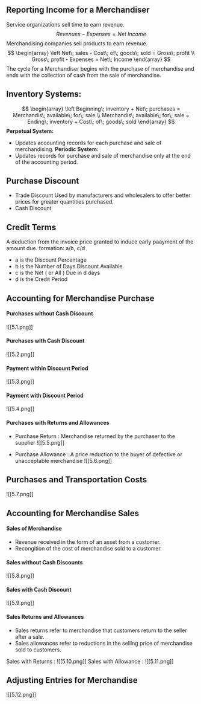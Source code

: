 ## Reporting Income for a Merchandiser
Service organizations sell time to earn revenue.
$$
Revenues - Expenses = Net\; Income
$$
Merchandising companies sell products to earn revenue.
$$
\begin{array}
\left
Net\; sales - Cost\; of\; goods\; sold = Gross\; profit \\
Gross\; profit - Expenses = Net\; Income 
\end{array}
$$
The cycle for a Merchandiser begins with the purchase of merchandise and ends with the collection of cash from the sale of merchandise.

## Inventory Systems:
$$
\begin{array}
\left
Beginning\; inventory + Net\; purchases = Merchandis\; available\; for\; sale \\ 
Merchandis\; available\; for\; sale = Ending\; inventory + Cost\; of\; goods\; sold 
\end{array}
$$
**Perpetual System:**
- Updates accounting records for each purchase and sale of merchandising.
**Periodic System:**
- Updates records for purchase and sale of merchandise only at the end of the accounting period.


## Purchase Discount
- Trade Discount
Used by manufacturers and wholesalers to offer better prices for greater quantities purchased.
- Cash Discount
## Credit Terms
A deduction from the invoice price granted to induce early paayment of the amount due.
formation: a/b, c/d
- a is the Discount Percentage
- b is the Number of Days Discount  Available
- c is the Net ( or All ) Due in d days
- d is the Credit Period

## Accounting for Merchandise Purchase
#### Purchases without Cash Discount
![[5.1.png]]
#### Purchases with Cash Discount
![[5.2.png]]
#### Payment within Discount Period
![[5.3.png]]
#### Payment with Discount Period
![[5.4.png]]
#### Purchases with Returns and Allowances
- Purchase Return : Merchandise returned by the purchaser to the supplier
![[5.5.png]]

- Purchase Allowance : A price reduction to the buyer of defective or unacceptable merchandise
![[5.6.png]]


## Purchases and Transportation Costs
![[5.7.png]]

## Accounting for Merchandise Sales
#### Sales of Merchandise
- Revenue received in the form of an asset from a customer.
- Recongition of the cost of merchandise sold to a customer.

#### Sales without Cash Discounts
![[5.8.png]]
#### Sales with Cash Discount
![[5.9.png]]

#### Sales Returns and Allowances
- Sales returns refer to merchandise that customers return to the seller after a sale.
- Sales allowances refer to reductions in the selling price of merchandise sold to customers. 

Sales with Returns :
![[5.10.png]]
Sales with Allowance :
![[5.11.png]]

## Adjusting Entries for Merchandise
![[5.12.png]]